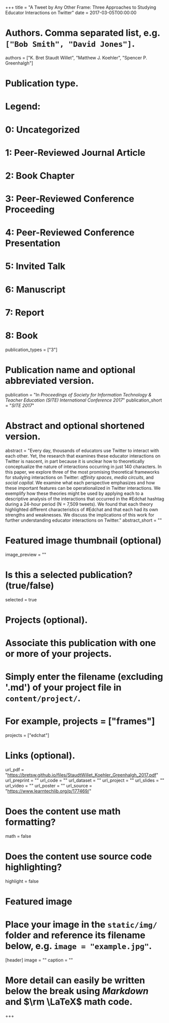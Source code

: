 +++
title = "A Tweet by Any Other Frame: Three Approaches to Studying Educator Interactions on Twitter"
date = 2017-03-05T00:00:00

# Authors. Comma separated list, e.g. `["Bob Smith", "David Jones"]`.
authors = ["K. Bret Staudt Willet", "Matthew J. Koehler", "Spencer P. Greenhalgh"]

# Publication type.
# Legend:
#  0: Uncategorized
#  1: Peer-Reviewed Journal Article
#  2: Book Chapter
#  3: Peer-Reviewed Conference Proceeding
#  4: Peer-Reviewed Conference Presentation
#  5: Invited Talk
#  6: Manuscript
#  7: Report
#  8: Book
publication_types = ["3"]

# Publication name and optional abbreviated version.
publication = "In *Proceedings of Society for Information Technology & Teacher Education (SITE) International Conference 2017*"
publication_short = "*SITE 2017*"

# Abstract and optional shortened version.
abstract = "Every day, thousands of educators use Twitter to interact with each other. Yet, the research that examines these educator interactions on Twitter is nascent, in part because it is unclear how to theoretically conceptualize the nature of interactions occurring in just 140 characters. In this paper, we explore three of the most promising theoretical frameworks for studying interactions on Twitter: *affinity spaces*, *media circuits*, and *social capital*. We examine what each perspective emphasizes and how these important features can be operationalized in Twitter interactions. We exemplify how these theories might be used by applying each to a descriptive analysis of the interactions that occurred in the #Edchat hashtag during a 24-hour period (N = 7,509 tweets). We found that each theory highlighted different characteristics of #Edchat and that each had its own strengths and weaknesses. We discuss the implications of this work for further understanding educator interactions on Twitter."
abstract_short = ""

# Featured image thumbnail (optional)
image_preview = ""

# Is this a selected publication? (true/false)
selected = true

# Projects (optional).
#   Associate this publication with one or more of your projects.
#   Simply enter the filename (excluding '.md') of your project file in `content/project/`. 
#   For example, projects = ["frames"]
projects = ["edchat"]

# Links (optional).
url_pdf = "https://bretsw.github.io/files/StaudtWillet_Koehler_Greenhalgh_2017.pdf"
url_preprint = ""
url_code = ""
url_dataset = ""
url_project = ""
url_slides = ""
url_video = ""
url_poster = ""
url_source = "https://www.learntechlib.org/p/177469/"

# Does the content use math formatting?
math = false

# Does the content use source code highlighting?
highlight = false

# Featured image
# Place your image in the `static/img/` folder and reference its filename below, e.g. `image = "example.jpg"`.
[header]
image = ""
caption = ""

# More detail can easily be written below the break using *Markdown* and $\rm \LaTeX$ math code.

+++

